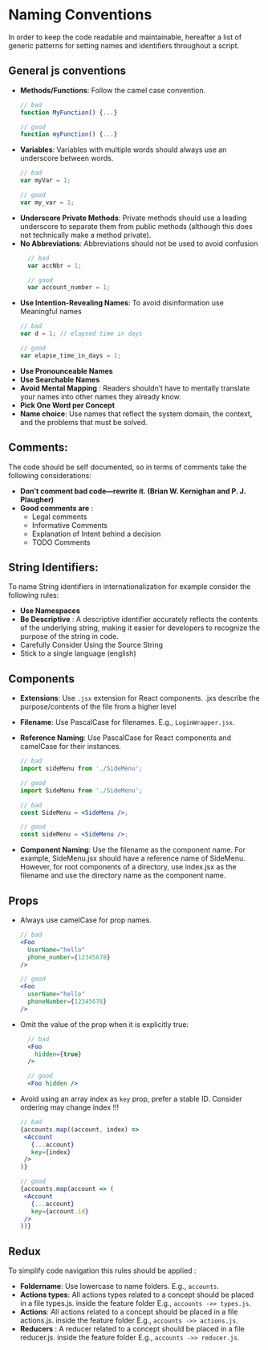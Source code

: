 # Naming Conventions

In order to keep the code readable and maintainable, hereafter a list of generic patterns for setting names and identifiers throughout a script.
## General js conventions
- **Methods/Functions**: Follow the camel case convention.
    ```js
    // bad
    function MyFunction() {...}

    // good
    function myFunction() {...}
    ```
- **Variables**: Variables with multiple words should always use an underscore between words.
    ```js
    // bad
    var myVar = 1;

    // good
    var my_var = 1;
    ```
- **Underscore Private Methods**: Private methods should use a leading underscore to separate them from public methods (although this does not technically make a method private).
- **No Abbreviations**: Abbreviations should not be used to avoid confusion
  ```js
    // bad
    var accNbr = 1;

    // good
    var account_number = 1;
    ```
- **Use Intention-Revealing Names**: To avoid disinformation use Meaningful names
    ```js
    // bad
    var d = 1; // elapsed time in days

    // good
    var elapse_time_in_days = 1;
    ```
- **Use Pronounceable Names**
- **Use Searchable Names**
- **Avoid Mental Mapping** : Readers  shouldn’t  have  to  mentally  translate  your  names  into  other names  they  already know.
- **Pick One Word per Concept**
- **Name choice**: Use names that reflect the system domain, the context, and the problems that must be solved.
## Comments:
The code should be self documented, so in terms of comments take the following considerations: 

- **Don’t comment bad code—rewrite it. (Brian W. Kernighan and P. J. Plaugher)**
- **Good comments are** : 
  - Legal comments
  - Informative Comments
  - Explanation of Intent behind a decision
  - TODO Comments 

## String Identifiers:
To name String identifiers in internationalization for example consider the following rules:
- **Use Namespaces**
- **Be Descriptive** : A descriptive identifier accurately reflects the contents of the underlying string, making it easier for developers to recognize the purpose of the string in code. 
- Carefully Consider Using the Source String
- Stick to a single language (english)
  
## Components
- **Extensions**: Use `.jsx` extension for React components. .jxs describe the purpose/contents of the file from a higher level 
- **Filename**: Use PascalCase for filenames. E.g., `LoginWrapper.jsx`.
- **Reference Naming**: Use PascalCase for React components and camelCase for their instances.

    ```jsx
    // bad
    import sideMenu from './SideMenu';

    // good
    import SideMenu from './SideMenu';

    // bad
    const SideMenu = <SideMenu />;

    // good
    const sideMenu = <SideMenu />;
    ```
- **Component Naming**: Use the filename as the component name. For example, SideMenu.jsx should have a reference name of SideMenu. However, for root components of a directory, use index.jsx as the filename and use the directory name as the component name.
## Props
- Always use camelCase for prop names.
    ```jsx
    // bad
    <Foo
      UserName="hello"
      phone_number={12345678}
    />

    // good
    <Foo
      userName="hello"
      phoneNumber={12345678}
    />
    ```
- Omit the value of the prop when it is explicitly true:
  ```jsx
    // bad
    <Foo
      hidden={true}
    />

    // good
    <Foo hidden />
    ```
- Avoid using an array index as `key` prop, prefer a stable ID. Consider ordering may change index !!!
   ```jsx
  // bad
  {accounts.map((account, index) =>
    <Account
      {...account}
      key={index}
    />
  )}

  // good
  {accounts.map(account => (
    <Account
      {...account}
      key={account.id}
    />
  ))}
  ```
## Redux
To simplify code navigation this rules should be applied : 
- **Foldername**: Use lowercase to name folders. E.g., `accounts`.
- **Actions types**: All actions types related to a concept should be placed in a file types.js.      inside the feature folder 
E.g., `accounts ->> types.js`.
- **Actions**: All actions related to a concept should be placed in a file actions.js. inside the feature folder 
E.g., `accounts ->> actions.js`.
- **Reducers** : A reducer related to a concept should be placed in a file reducer.js. inside the feature folder 
E.g., `accounts ->> reducer.js`.


